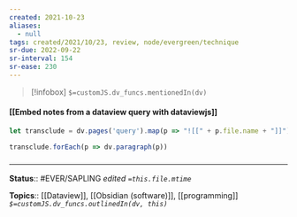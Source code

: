 ```yaml
---
created: 2021-10-23
aliases:
  - null
tags: created/2021/10/23, review, node/evergreen/technique
sr-due: 2022-09-22
sr-interval: 154
sr-ease: 230
---
```

> [!infobox]
`$=customJS.dv_funcs.mentionedIn(dv)`

#### [[Embed notes from a dataview query with dataviewjs]] 

```js
let transclude = dv.pages('query').map(p => "![[" + p.file.name + "]]")

transclude.forEach(p => dv.paragraph(p))

```

### <hr class="footnote"/>

**Status**:: #EVER/SAPLING 
*edited `=this.file.mtime`*

**Topics**:: [[Dataview]], [[Obsidian (software)]], [[programming]]
*`$=customJS.dv_funcs.outlinedIn(dv, this)`*
